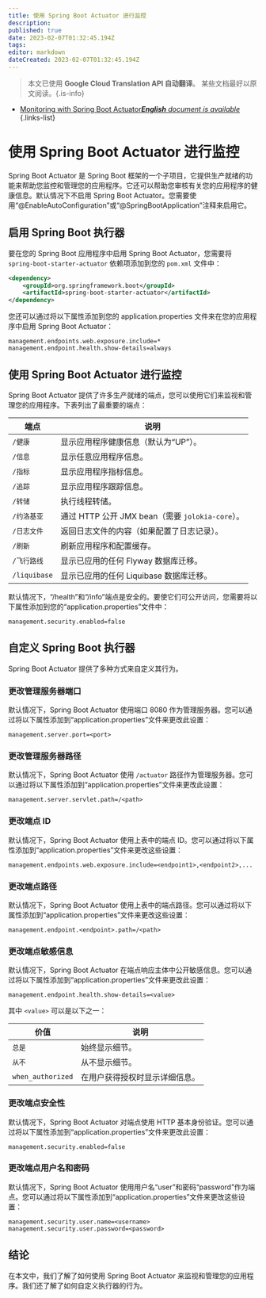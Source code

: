 ```yaml
---
title: 使用 Spring Boot Actuator 进行监控
description: 
published: true
date: 2023-02-07T01:32:45.194Z
tags: 
editor: markdown
dateCreated: 2023-02-07T01:32:45.194Z
---
```


> 本文已使用 **Google Cloud Translation API 自动翻译**。
某些文档最好以原文阅读。{.is-info}



- [Monitoring with Spring Boot Actuator***English** document is available*](/en/Knowledge-base/Spring-Boot/monitoring-with-spring-boot-actuator)
{.links-list}



# 使用 Spring Boot Actuator 进行监控

Spring Boot Actuator 是 Spring Boot 框架的一个子项目，它提供生产就绪的功能来帮助您监控和管理您的应用程序。它还可以帮助您审核有关您的应用程序的健康信息。默认情况下不启用 Spring Boot Actuator。您需要使用“@EnableAutoConfiguration”或“@SpringBootApplication”注释来启用它。

## 启用 Spring Boot 执行器

要在您的 Spring Boot 应用程序中启用 Spring Boot Actuator，您需要将 `spring-boot-starter-actuator` 依赖项添加到您的 `pom.xml` 文件中：

```xml
<dependency>
    <groupId>org.springframework.boot</groupId>
    <artifactId>spring-boot-starter-actuator</artifactId>
</dependency>
```

您还可以通过将以下属性添加到您的 application.properties 文件来在您的应用程序中启用 Spring Boot Actuator：

```properties
management.endpoints.web.exposure.include=*
management.endpoint.health.show-details=always
```

## 使用 Spring Boot Actuator 进行监控

Spring Boot Actuator 提供了许多生产就绪的端点，您可以使用它们来监视和管理您的应用程序。下表列出了最重要的端点：

|端点 |说明 |
| --- | --- |
| `/健康` |显示应用程序健康信息（默认为“UP”）。 |
| `/信息` |显示任意应用程序信息。 |
| `/指标` |显示应用程序指标信息。 |
| `/追踪` |显示应用程序跟踪信息。 |
| `/转储` |执行线程转储。 |
| `/约洛基亚` |通过 HTTP 公开 JMX bean（需要 `jolokia-core`）。 |
| `/日志文件` |返回日志文件的内容（如果配置了日志记录）。 |
| `/刷新` |刷新应用程序和配置缓存。 |
| `/飞行路线` |显示已应用的任何 Flyway 数据库迁移。 |
| `/liquibase` |显示已应用的任何 Liquibase 数据库迁移。 |

默认情况下，“/health”和“/info”端点是安全的。要使它们可公开访问，您需要将以下属性添加到您的“application.properties”文件中：

```properties
management.security.enabled=false
```

## 自定义 Spring Boot 执行器

Spring Boot Actuator 提供了多种方式来自定义其行为。

### 更改管理服务器端口

默认情况下，Spring Boot Actuator 使用端口 8080 作为管理服务器。您可以通过将以下属性添加到“application.properties”文件来更改此设置：

```properties
management.server.port=<port>
```

### 更改管理服务器路径

默认情况下，Spring Boot Actuator 使用 `/actuator` 路径作为管理服务器。您可以通过将以下属性添加到“application.properties”文件来更改此设置：

```properties
management.server.servlet.path=/<path>
```

### 更改端点 ID

默认情况下，Spring Boot Actuator 使用上表中的端点 ID。您可以通过将以下属性添加到“application.properties”文件来更改这些设置：

```properties
management.endpoints.web.exposure.include=<endpoint1>,<endpoint2>,...
```

### 更改端点路径

默认情况下，Spring Boot Actuator 使用上表中的端点路径。您可以通过将以下属性添加到“application.properties”文件来更改这些设置：

```properties
management.endpoint.<endpoint>.path=/<path>
```

### 更改端点敏感信息

默认情况下，Spring Boot Actuator 在端点响应主体中公开敏感信息。您可以通过将以下属性添加到“application.properties”文件来更改此设置：

```properties
management.endpoint.health.show-details=<value>
```

其中 `<value>` 可以是以下之一：

|价值 |说明 |
| --- | --- |
| `总是` |始终显示细节。 |
| `从不` |从不显示细节。 |
| `when_authorized` |在用户获得授权时显示详细信息。 |

### 更改端点安全性

默认情况下，Spring Boot Actuator 对端点使用 HTTP 基本身份验证。您可以通过将以下属性添加到“application.properties”文件来更改此设置：

```properties
management.security.enabled=false
```

### 更改端点用户名和密码

默认情况下，Spring Boot Actuator 使用用户名“user”和密码“password”作为端点。您可以通过将以下属性添加到“application.properties”文件来更改这些设置：

```properties
management.security.user.name=<username>
management.security.user.password=<password>
```

## 结论

在本文中，我们了解了如何使用 Spring Boot Actuator 来监视和管理您的应用程序。我们还了解了如何自定义执行器的行为。